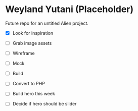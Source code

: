# Weyland Yutani (Placeholder)
Future repo for an untitled Alien project.

- [X] Look for inspiration
- [ ] Grab image assets
- [ ] Wireframe
- [ ] Mock
- [ ] Build

- [ ] Convert to PHP
- [ ] Build hero this week
- [ ] Decide if hero should be slider
